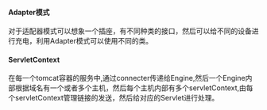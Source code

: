 #### Adapter模式
对于适配器模式可以想象一个插座，有不同种类的接口，然后可以给不同的设备进行充电，利用Adapter模式可以使用不同的类。

#### ServletContext
在每一个tomcat容器的服务中,通过connecter传递给Engine,然后一个Engine内部根据域名有一个或者多个主机，然后每个主机内部有多个servletContext,由每个servletContext管理链接的发送，然后给对应的Servlet进行处理。